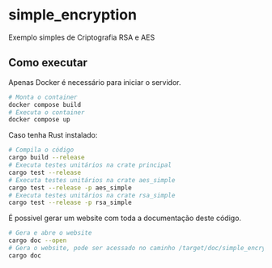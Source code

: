 # simple_encryption

Exemplo simples de Criptografia RSA e AES

## Como executar

Apenas Docker é necessário para iniciar o servidor.

```bash
# Monta o container
docker compose build
# Executa o container
docker compose up
```

Caso tenha Rust instalado:

```bash
# Compila o código
cargo build --release
# Executa testes unitários na crate principal
cargo test --release
# Executa testes unitários na crate aes_simple
cargo test --release -p aes_simple
# Executa testes unitários na crate rsa_simple
cargo test --release -p rsa_simple
```

É possivel gerar um website com toda a documentação deste código.

```bash
# Gera e abre o website
cargo doc --open
# Gera o website, pode ser acessado no caminho /target/doc/simple_encryption/index.html
cargo doc
```
